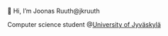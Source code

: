 👋 Hi, I’m Joonas Ruuth@jkruuth

Computer science student @<a href="https://www.jyu.fi/fi">University of Jyväskylä</a>

<!---
jkruuth/jkruuth is a ✨ special ✨ repository because its `README.md` (this file) appears on your GitHub profile.
You can click the Preview link to take a look at your changes.
--->

